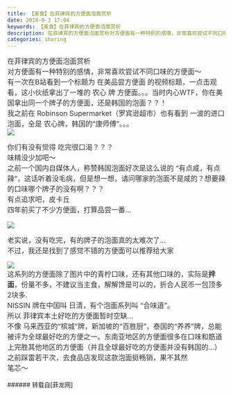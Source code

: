 ```yaml
---
title: 【美食】在菲律宾的方便面泡面赏析
date: 2018-9-3 17:04
keywords: 【美食】在菲律宾的方便面泡面赏析
description: 在菲律宾的方便面泡面赏析对方便面有一种特别的感情，非常喜欢尝试不同口味的方便面～有一次在B站看到一个标题为 在美品尝方便面 的视频标题，一点击观看，这小伙纸拿出了一堆的 农心 牌 方便面。。。当时内心WTF，你在美国拿出同一个牌子的方便面，还是韩国的泡面？？！ 我之前在 Robinson Supermarket（罗宾逊超市）也有看到 一波的进口泡面，全是 农心牌，韩国的“康师傅”。。。你们有没有觉得 吃完很口渴？？？味精没少加吧～之前一个国内自媒体人，称赞韩国泡面好次是这么说的 “有点咸，有点辣“，这话听着没毛病，但是想一想，请问哪家的泡面不是咸的？想要辣的口味哪个牌子的没有啊？？？有点追求吧，皮卡丘四年前买了不少方便面，打算品尝一番…老实说，没有吃完，有的牌子的泡面真的太难次了...不过，我还是找到了感觉不错的方便面可以推荐给大家这系列的方便面除了图片中的青柠口味，还有其他口味的，实际是拌面，份量不多，不建议当主食，解解馋是可以的，折合人民币一包顶多2块多.NISSIN 牌在中国叫 日清，有个泡面系列叫 “合味道”。所以 菲律宾本土好吃的方便面暂时空缺...不像 马来西亚的“槟城”牌，新加坡的“百胜厨”，泰国的“养养”牌，总能被评为全球最好吃的方便之一。东南亚地区的方便面很多在口味和筋道上完胜其他地区的方便面（并且全球最好吃的方便面并没有韩国的...）之前踩雷若干次，去食品店发现这款泡面挺畅销，果不其然笔芯～
categories: sharing
---
```

<td class="t_f" id="postmessage_1720570">

<div align="left"><font style="color:rgb(51, 51, 51)"><font face="&amp;quot"><font style="font-size:16px">在菲律宾的方便面泡面赏析</font></font></font></div><div align="left"><font style="color:rgb(51, 51, 51)"><font face="&amp;quot"><font style="font-size:16px">对方便面有一种特别的感情，非常喜欢尝试不同口味的方便面～</font></font></font></div><div align="left"><font style="color:rgb(51, 51, 51)"><font face="&amp;quot"><font style="font-size:16px">有一次在B站看到一个标题为 在美品尝方便面 的视频标题，一点击观看，这小伙纸拿出了一堆的 农心 牌 方便面。。。当时内心WTF，你在美国拿出同一个牌子的方便面，还是韩国的泡面？？！ </font></font></font></div><div align="left"><font style="color:rgb(51, 51, 51)"><font face="&amp;quot"><font style="font-size:16px">我之前在 Robinson Supermarket（罗宾逊超市）也有看到 一波的进口泡面，全是 农心牌，韩国的“康师傅”。。。</font></font></font></div><div align="left"><font style="color:rgb(51, 51, 51)"><font face="&amp;quot"><font style="font-size:16px">

<img aid="934514" data-cf-modified-bdfb4fdef3d2bd7865d81b09-="" file="data/attachment/forum/201809/03/170117g5fbbt9uazkaa325.png.thumb.jpg" id="aimg_934514" inpost="1" onclick="" onmouseover="" src="http://www.flw.ph/data/attachment/forum/201809/03/170117g5fbbt9uazkaa325.png" style="cursor:pointer" zoomfile="data/attachment/forum/201809/03/170117g5fbbt9uazkaa325.png"/>


</font></font></font></div><div align="left"><font style="color:rgb(51, 51, 51)"><font face="&amp;quot"><font style="font-size:16px">你们有没有觉得 吃完很口渴？？？</font></font></font></div><div align="left"><font style="color:rgb(51, 51, 51)"><font face="&amp;quot"><font style="font-size:16px">味精没少加吧～</font></font></font></div><div align="left"><font style="color:rgb(51, 51, 51)"><font face="&amp;quot"><font style="font-size:16px">之前一个国内自媒体人，称赞韩国泡面好次是这么说的 “有点咸，有点辣“，这话听着没毛病，但是想一想，请问哪家的泡面不是咸的？想要辣的口味哪个牌子的没有啊？？？</font></font></font></div><div align="left"><font style="color:rgb(51, 51, 51)"><font face="&amp;quot"><font style="font-size:16px">有点追求吧，皮卡丘</font></font></font></div><div align="left"><font style="color:rgb(51, 51, 51)"><font face="&amp;quot"><font style="font-size:16px">四年前买了不少方便面，打算品尝一番…</font></font></font></div><div align="left"><font style="color:rgb(51, 51, 51)"><font face="&amp;quot"><font style="font-size:16px">

<img aid="934515" data-cf-modified-bdfb4fdef3d2bd7865d81b09-="" file="data/attachment/forum/201809/03/170142h9b50sz9or1oxk9o.jpeg.thumb.jpg" id="aimg_934515" inpost="1" onclick="" onmouseover="" src="http://www.flw.ph/data/attachment/forum/201809/03/170142h9b50sz9or1oxk9o.jpeg" style="cursor:pointer" zoomfile="data/attachment/forum/201809/03/170142h9b50sz9or1oxk9o.jpeg"/>


</font></font></font></div><div align="left"><font style="color:rgb(51, 51, 51)"><font face="&amp;quot"><font style="font-size:16px">老实说，没有吃完，有的牌子的泡面真的太难次了...</font></font></font></div><div align="left"><font style="color:rgb(51, 51, 51)"><font face="&amp;quot"><font style="font-size:16px">不过，我还是找到了感觉不错的方便面可以推荐给大家</font></font></font></div>

<img aid="934513" data-cf-modified-bdfb4fdef3d2bd7865d81b09-="" file="data/attachment/forum/201809/03/165942svzqkzikcpvrr633.jpeg.thumb.jpg" id="aimg_934513" inpost="1" onclick="" onmouseover="" src="http://www.flw.ph/data/attachment/forum/201809/03/165942svzqkzikcpvrr633.jpeg" style="cursor:pointer" zoomfile="data/attachment/forum/201809/03/165942svzqkzikcpvrr633.jpeg"/>


<br/>
<div align="left"><font style="color:rgb(51, 51, 51)"><font face="&amp;quot"><font style="font-size:16px">这系列的方便面除了图片中的青柠口味，还有其他口味的，实际是<strong>拌面</strong>，份量不多，不建议当主食，解解馋是可以的，折合人民币一包顶多2块多.</font></font></font></div><div align="left"><font style="color:rgb(51, 51, 51)"><font face="&amp;quot"><font style="font-size:16px">NISSIN 牌在中国叫 日清，有个泡面系列叫 “合味道”。</font></font></font></div><div align="left"><font style="color:rgb(51, 51, 51)"><font face="&amp;quot"><font style="font-size:16px">所以 菲律宾本土好吃的方便面暂时空缺...</font></font></font></div><div align="left"><font style="color:rgb(51, 51, 51)"><font face="&amp;quot"><font style="font-size:16px">不像 马来西亚的“槟城”牌，新加坡的“百胜厨”，泰国的“养养”牌，总能被评为全球最好吃的方便之一。东南亚地区的方便面很多在口味和筋道上完胜其他地区的方便面（并且全球最好吃的方便面并没有韩国的...）</font></font></font></div><div align="left"><font style="color:rgb(51, 51, 51)"><font face="&amp;quot"><font style="font-size:16px">之前踩雷若干次，去食品店发现这款泡面挺畅销，果不其然</font></font></font></div><div align="left"><font style="color:rgb(51, 51, 51)"><font face="&amp;quot"><font style="font-size:16px">笔芯～</font></font></font></div><br/>
</td>
###### 转载自[菲龙网]
